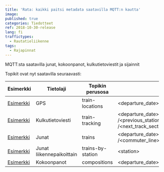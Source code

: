 ```yaml
---
title: 'Rata: kaikki paitsi metadata saatavilla MQTT:n kautta'
image: 
published: true
categories: Tiedotteet
ref: 2018-10-30-release
lang: fi
traffictypes:
  - Rautatieliikenne
tags:
  - Rajapinnat
---
```


MQTT:sta saatavilla junat, kokoonpanot, kulkutietoviestit ja sijainnit

Topikit ovat nyt saatavilla seuraavasti:

 | Esimerkki        			| Tietolaji  | Topikin perusosa      	| Topikin jatko-osa  | 
 | ------------- 			|-------------				|-----				| --- |
 | [Esimerkki](http://jsfiddle.net/k8sfd4an/53/) |  GPS      					| train-locations 			| \<departure_date>/\<train_number> | 
 | [Esimerkki](http://jsfiddle.net/cb2uj7kg/2/) | Kulkutietoviesti  		| train-tracking      		|  \<departure_date>/\<train_number>/\<type>/\<station>/\<track_section><br>/\<previous_station>/\<next_station>/\<previous_track_section><br>/\<next_track_section> |
 | [Esimerkki](http://jsfiddle.net/cb2uj7kg/) | Junat 					| trains      				| \<departure_date>/\<train_number>/\<train_category>/\<train_type>/\<operator><br>/\<commuter_line>/\<running_currently>/\<timetable_type> |
 | [Esimerkki](http://jsfiddle.net/a9dgjm10/1/) | Junat liikennepaikoittain | trains-by-station      	| \<station> |
 | [Esimerkki](http://jsfiddle.net/cb2uj7kg/3/) | Kokoonpanot 				| compositions      		| \<departure_date>/\<train_number>/\<train_category>/\<train_type>/\<operator> |